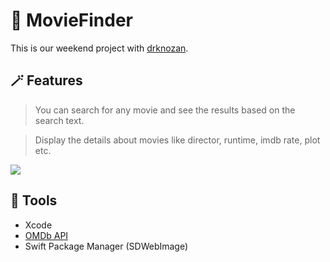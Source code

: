 # :movie_camera: MovieFinder
This is our weekend project with [drknozan](https://github.com/drknozan). 

## :magic_wand: Features

> You can search for any movie and see the results based on the search text.

> Display the details about movies like director, runtime, imdb rate, plot etc.

![](/gif/preview.gif)

## :hammer: Tools

* Xcode
* [OMDb API](https://omdbapi.com)
* Swift Package Manager (SDWebImage)
